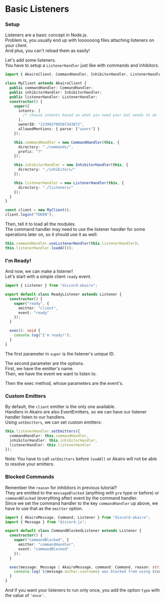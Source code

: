 <!-- markdownlint-disable MD001 MD026 -->

# Basic Listeners

### Setup

Listeners are a basic concept in Node.js.  
Problem is, you usually end up with loooooong files attaching listeners on your client.  
And plus, you can't reload them as easily!

Let's add some listeners.  
You have to setup a `ListenerHandler` just like with commands and inhibitors.

```ts
import { AkairoClient, CommandHandler, InhibitorHandler, ListenerHandler } from "discord-akairo";

class MyClient extends AkairoClient {
  public commandHandler: CommandHandler;
  public inhibitorHandler: InhibitorHandler;
  public listenerHandler: ListenerHandler;
  constructor() {
    super({
      intents: [
        /* choose intents based on what you need your bot needs to do */
      ],
      ownerID: "123992700587343872",
      allowedMentions: { parse: ["users"] }
    });

    this.commandHandler = new CommandHandler(this, {
      directory: "./commands/",
      prefix: "?"
    });

    this.inhibitorHandler = new InhibitorHandler(this, {
      directory: "./inhibitors/"
    });

    this.listenerHandler = new ListenerHandler(this, {
      directory: "./listeners/"
    });
  }
}

const client = new MyClient();
client.login("TOKEN");
```

Then, tell it to load all the modules.  
The command handler may need to use the listener handler for some operations later on, so it should use it as well:

```ts
this.commandHandler.useListenerHandler(this.listenerHandler);
this.listenerHandler.loadAll();
```

### I'm Ready!

And now, we can make a listener!  
Let's start with a simple client `ready` event.

```ts
import { Listener } from "discord-akairo";

export default class ReadyListener extends Listener {
  constructor() {
    super("ready", {
      emitter: "client",
      event: "ready"
    });
  }

  exec(): void {
    console.log("I'm ready!");
  }
}
```

The first parameter in `super` is the listener's unique ID.

The second parameter are the options.  
First, we have the emitter's name.  
Then, we have the event we want to listen to.

Then the exec method, whose parameters are the event's.

### Custom Emitters

By default, the `client` emitter is the only one available.  
Handlers in Akairo are also EventEmitters, so we can have our listener handler listen to our handlers.  
Using `setEmitters`, we can set custom emitters:

```ts
this.listenerHandler.setEmitters({
  commandHandler: this.commandHandler,
  inhibitorHandler: this.inhibitorHandler,
  listenerHandler: this.listenerHandler
});
```

Note: You have to call `setEmitters` before `loadAll` or Akairo will not be able to resolve your emitters.

### Blocked Commands

Remember the `reason` for inhibitors in previous tutorial?  
They are emitted to the `messageBlocked` (anything with `pre` type or before) or `commandBlocked` (everything after) event by the command handler.  
Since we set the command handler to the key `commandHandler` up above, we have to use that as the `emitter` option.

```ts
import { AkairoMessage, Command, Listener } from "discord-akairo";
import { Message } from "discord.js";

export default class CommandBlockedListener extends Listener {
  constructor() {
    super("commandBlocked", {
      emitter: "commandHandler",
      event: "commandBlocked"
    });
  }

  exec(message: Message | AkairoMessage, command: Command, reason: string): void {
    console.log(`${message.author.username} was blocked from using ${command.id} because of ${reason}!`);
  }
}
```

And if you want your listeners to run only once, you add the option `type` with the value of `'once'`.
